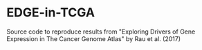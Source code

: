 # EDGE-in-TCGA
Source code to reproduce results from "Exploring Drivers of Gene Expression in The Cancer Genome Atlas" by Rau et al. (2017)
